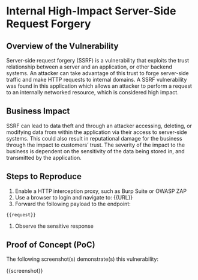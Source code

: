 # Internal High-Impact Server-Side Request Forgery

## Overview of the Vulnerability

Server-side request forgery (SSRF) is a vulnerability that exploits the trust relationship between a server and an application, or other backend systems. An attacker can take advantage of this trust to forge server-side traffic and make HTTP requests to internal domains. A SSRF vulnerability was found in this application which allows an attacker to perform a request to an internally networked resource, which is considered high impact.

## Business Impact

SSRF can lead to data theft and through an attacker accessing, deleting, or modifying data from within the application via their access to server-side systems. This could also result in reputational damage for the business through the impact to customers’ trust. The severity of the impact to the business is dependent on the sensitivity of the data being stored in, and transmitted by the application.

## Steps to Reproduce

1. Enable a HTTP interception proxy, such as Burp Suite or OWASP ZAP
1. Use a browser to login and navigate to: {{URL}}
1. Forward the following payload to the endpoint:

```HTTP
{{request}}
```

1. Observe the sensitive response

## Proof of Concept (PoC)

The following screenshot(s) demonstrate(s) this vulnerability:

{{screenshot}}


